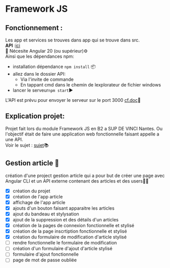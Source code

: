 # Framework JS
## Fonctionnement :
Les app et services se trouves dans app qui se trouve dans src. <br>
**API** :[ici](https://github.com/Chocolaterie/ApiArticle) <br>🔗
Nécesite Angular 20 (ou supérieur)⚙️ <br>
Ainsi que les dépendances npm:
-  installation dépendance ``npm install`` 📦
-  allez dans le dossier API:
    - Via l'invite de commande
    - En tappant cmd dans le chemin de lexplorateur de fichier windows   
-  lancer le serveur``npm start``▶️ <br>

L'API est prévu pour envoyer le serveur sur le port 3000 [cf.doc](https://github.com/Chocolaterie/ApiArticle)🚀
## Explication projet:
Projet fait lors du module Framework JS en B2 a SUP DE VINCI Nantes. Ou l'objectif était de faire une application web fonctionnelle faisant appelle a une API. <br>
Voir le sujet : [sujet](https://chocolaterie.github.io/documentation/docs/js-avance/project/project-angular/)📚
## Gestion article 📝
création d'une project gestion article qui a pour but de créer une page avec Angular CLI et un API externe contenant des articles et des users🧾👥

- [x] création du projet
- [x] création de l'app article 
- [x] affichage de l'app article 
- [x] ajouts d'un bouton faisant apparaitre les articles
- [x] ajout du bandeau et stylysation
- [x] ajout de la suppression et des détails d'un articles
- [x] création de la pages de connexion fonctionnelle et stylisé
- [x] création de la page inscrtiption fonctionnelle et stylisé
- [x] création du formulaire de modification d'article stylisé
- [ ] rendre fonctionnelle le formulaire de modification
- [ ] création d'un formulaire d'ajout d'article stylisé
- [ ] formulaire d'ajout fonctionnelle
- [ ] page de mot de passe oubliée
